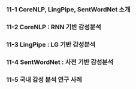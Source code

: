 ### 11-1 CoreNLP, LingPipe, SentWordNet 소개

### 11-2 CoreNLP : RNN 기반 감성분석

### 11-3 LingPipe : LG 기반 감성분석

### 11-4 SentWordNet : 사전 기반 감성분석

### 11-5 국내 감성 분석 연구 사례



